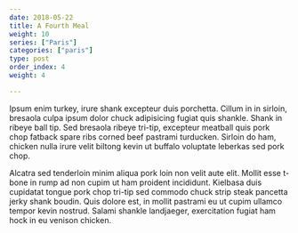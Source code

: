 ```yaml
---
date: 2018-05-22
title: A Fourth Meal
weight: 10
series: ["Paris"]
categories: ["paris"]
type: post
order_index: 4
weight: 4

---
```


Ipsum enim turkey, irure shank excepteur duis porchetta. Cillum in in sirloin, bresaola culpa ipsum dolor chuck adipisicing fugiat quis shankle. Shank in ribeye ball tip. Sed bresaola ribeye tri-tip, excepteur meatball quis pork chop fatback spare ribs corned beef pastrami turducken. Sirloin do ham, chicken nulla irure velit biltong kevin ut buffalo voluptate leberkas sed pork chop.

Alcatra sed tenderloin minim aliqua pork loin non velit aute elit. Mollit esse t-bone in rump ad non cupim ut ham proident incididunt. Kielbasa duis cupidatat tongue pork chop tri-tip sed commodo chuck strip steak pancetta jerky shank boudin. Quis dolore est, in mollit pastrami eu ut cupim ullamco tempor kevin nostrud. Salami shankle landjaeger, exercitation fugiat ham hock in eu venison chicken.